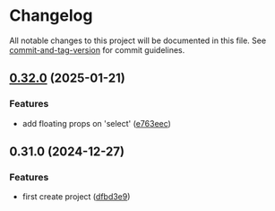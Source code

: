 # Changelog

All notable changes to this project will be documented in this file. See [commit-and-tag-version](https://github.com/absolute-version/commit-and-tag-version) for commit guidelines.

## [0.32.0](https://github.com/jige-ui/jige-core/compare/v0.31.0...v0.32.0) (2025-01-21)


### Features

* add floating props on 'select' ([e763eec](https://github.com/jige-ui/jige-core/commit/e763eecb98f99d711dc067c03760cc334cc5237d))

## 0.31.0 (2024-12-27)


### Features

* first create project ([dfbd3e9](https://github.com/jige-ui/jige-core/commit/dfbd3e993f6e8eafb71934b74ce1f18f3f2a3ec9))
